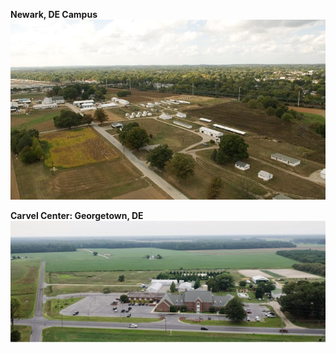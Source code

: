 **Newark, DE Campus**
![Image Alt](poultry-farm-aerial.jpeg)

**Carvel Center: Georgetown, DE**
![Image Alt](CarvelCenter.jpg)
